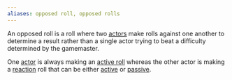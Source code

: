 ```yaml
---
aliases: opposed roll, opposed rolls
---
```

   
An opposed roll is a roll where two [actors](/not_created.md) make rolls against one another to determine a result rather than a single actor trying to beat a difficulty determined by the gamemaster.   
   
One [actor](/not_created.md) is always making an [active roll](../Rolling%20Dice/Active%20vs%20Passive%20Rolls.md) whereas the other actor is making a [reaction](/not_created.md) roll that can be either [active](../Rolling%20Dice/Active%20vs%20Passive%20Rolls.md) or [passive](../Rolling%20Dice/Active%20vs%20Passive%20Rolls.md).